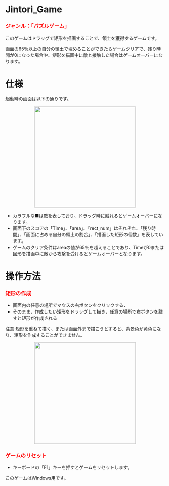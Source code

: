 # Jintori_Game

<h3 style="color:#ff0000">ジャンル：「パズルゲーム」</h3>

このゲームはドラッグで矩形を描画することで、領土を獲得するゲームです。

画面の65％以上の自分の領土で埋めることができたらゲームクリアで、残り時間が0になった場合や、矩形を描画中に敵と接触した場合はゲームオーバーになります。

# 仕様

起動時の画面は以下の通りです。

<p align="center">
<img src="https://user-images.githubusercontent.com/54675248/139556659-8d6d6d36-dd0e-410a-86f3-70683cbb0a84.png" width="320px" >
</p>

* カラフルな■は敵を表しており、ドラッグ時に触れるとゲームオーバーになります。
* 画面下のスコアの「Time」、「area」、「rect_num」はそれぞれ、「残り時間」、「画面に占める自分の領土の割合」、「描画した矩形の個数」を表しています。
* ゲームのクリア条件はareaの値が65％を超えることであり、Timeが0または図形を描画中に敵から攻撃を受けるとゲームオーバーとなります。

# 操作方法
 
<h3 style="color:#ff0000">矩形の作成</h3>

* 画面内の任意の場所でマウスの右ボタンをクリックする．
* そのまま，作成したい矩形をドラッグして描き，任意の場所で右ボタンを離すと矩形が作成される
 
注意
矩形を重ねて描く、または画面外まで描こうとすると、背景色が黄色になり、矩形を作成することができません。
<p align="center">
<img src="https://user-images.githubusercontent.com/54675248/139557104-280688fa-d460-4cd1-96ee-07582f0ae04d.png" width="320px" >
</p>

<h3 style="color:#ff0000">ゲームのリセット</h3>

* キーボードの「F1」キーを押すとゲームをリセットします。

このゲームはWindows用です。
